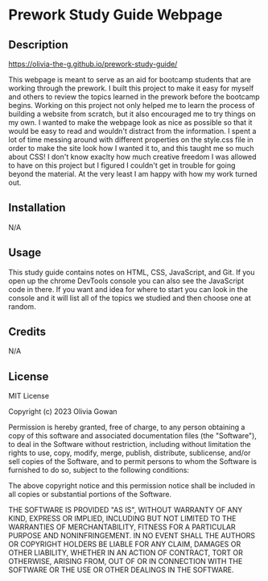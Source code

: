 # Prework Study Guide Webpage

## Description

https://olivia-the-g.github.io/prework-study-guide/ 

This webpage is meant to serve as an aid for bootcamp students that are working through the prework. I built this project to make it easy for myself and others to review the topics learned in the prework before the bootcamp begins. Working on this project not only helped me to learn the process of building a website from scratch, but it also encouraged me to try things on my own. I wanted to make the webpage look as nice as possible so that it would be easy to read and wouldn't distract from the information. I spent a lot of time messing around with different properties on the style.css file in order to make the site look how I wanted it to, and this taught me so much about CSS! I don't know exaclty how much creative freedom I was allowed to have on this project but I figured I couldn't get in trouble for going beyond the material. At the very least I am happy with how my work turned out. 

## Installation

N/A

## Usage

This study guide contains notes on HTML, CSS, JavaScript, and Git. If you open up the chrome DevTools console you can also see the JavaScript code in there. If you want and idea for where to start you can look in the console and it will list all of the topics we studied and then choose one at random. 

## Credits

N/A

## License

MIT License

Copyright (c) 2023 Olivia Gowan

Permission is hereby granted, free of charge, to any person obtaining a copy
of this software and associated documentation files (the "Software"), to deal
in the Software without restriction, including without limitation the rights
to use, copy, modify, merge, publish, distribute, sublicense, and/or sell
copies of the Software, and to permit persons to whom the Software is
furnished to do so, subject to the following conditions:

The above copyright notice and this permission notice shall be included in all
copies or substantial portions of the Software.

THE SOFTWARE IS PROVIDED "AS IS", WITHOUT WARRANTY OF ANY KIND, EXPRESS OR
IMPLIED, INCLUDING BUT NOT LIMITED TO THE WARRANTIES OF MERCHANTABILITY,
FITNESS FOR A PARTICULAR PURPOSE AND NONINFRINGEMENT. IN NO EVENT SHALL THE
AUTHORS OR COPYRIGHT HOLDERS BE LIABLE FOR ANY CLAIM, DAMAGES OR OTHER
LIABILITY, WHETHER IN AN ACTION OF CONTRACT, TORT OR OTHERWISE, ARISING FROM,
OUT OF OR IN CONNECTION WITH THE SOFTWARE OR THE USE OR OTHER DEALINGS IN THE
SOFTWARE.
